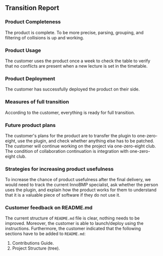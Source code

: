 ## Transition Report
### Product Completeness
The product is complete. To be more precise, parsing, grouping, and filtering of collisions is up and working.

### Product Usage
The customer uses the product once a week to check the table to verify that no conflicts are present
when a new lecture is set in the timetable.

### Product Deployment
The customer has successfully deployed the product on their side.

### Measures of full transition
According to the customer, everything is ready for full transition.

### Future product plans
The customer's plans for the product are to transfer the plugin to one-zero-eight, use the plugin, and check whether
anything else has to be patched. The customer will continue working on the project
via one-zero-eight club. The condition of collaboration continuation is integration with one-zero-eight club.

### Strategies for increasing product usefulness
To increase the chance of product usefulness after the final delivery, we would need to track the current InnoBMP
specialist, ask whether the person uses the plugin, and explain how the product works for them to understand that it
is a valuable piece of software if they do not use it.

### Customer feedback on README.md
The current structure of `README.md` file is clear, nothing needs to be improved. Moreover, the customer is able to launch/deploy using
the instructions. Furthermore, the customer indicated that the following sections have to be added
to `README.md`:
1. Contributions Guide.
2. Project Structure (tree).